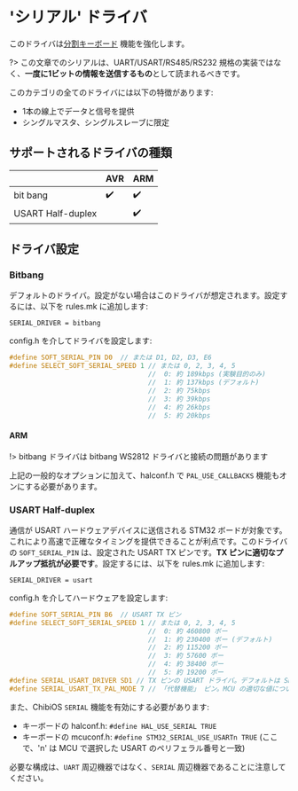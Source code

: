 # 'シリアル' ドライバ

<!---
  original document: 0.9.51:docs/serial_drive.md
  git diff 0.9.51 HEAD -- docs/serial_drive.md | cat
-->

このドライバは[分割キーボード](ja/feature_split_keyboard.md) 機能を強化します。

?> この文章でのシリアルは、UART/USART/RS485/RS232 規格の実装ではなく、**一度に1ビットの情報を送信するもの**として読まれるべきです。

このカテゴリの全てのドライバには以下の特徴があります:
* 1本の線上でデータと信号を提供
* シングルマスタ、シングルスレーブに限定

## サポートされるドライバの種類

|                   | AVR                | ARM                |
|-------------------|--------------------|--------------------|
| bit bang          | :heavy_check_mark: | :heavy_check_mark: |
| USART Half-duplex |                    | :heavy_check_mark: |

## ドライバ設定

### Bitbang
デフォルトのドライバ。設定がない場合はこのドライバが想定されます。設定するには、以下を rules.mk に追加します:

```make
SERIAL_DRIVER = bitbang
```

config.h を介してドライバを設定します:
```c
#define SOFT_SERIAL_PIN D0  // または D1, D2, D3, E6
#define SELECT_SOFT_SERIAL_SPEED 1 // または 0, 2, 3, 4, 5
                                   //  0: 約 189kbps (実験目的のみ)
                                   //  1: 約 137kbps (デフォルト)
                                   //  2: 約 75kbps
                                   //  3: 約 39kbps
                                   //  4: 約 26kbps
                                   //  5: 約 20kbps
```

#### ARM

!> bitbang ドライバは bitbang WS2812 ドライバと接続の問題があります

上記の一般的なオプションに加えて、halconf.h で `PAL_USE_CALLBACKS` 機能もオンにする必要があります。

### USART Half-duplex
通信が USART ハードウェアデバイスに送信される STM32 ボードが対象です。これにより高速で正確なタイミングを提供できることが利点です。このドライバの `SOFT_SERIAL_PIN` は、設定された USART TX ピンです。**TX ピンに適切なプルアップ抵抗が必要です**。設定するには、以下を rules.mk に追加します:

```make
SERIAL_DRIVER = usart
```

config.h を介してハードウェアを設定します:
```c
#define SOFT_SERIAL_PIN B6  // USART TX ピン
#define SELECT_SOFT_SERIAL_SPEED 1 // または 0, 2, 3, 4, 5
                                   //  0: 約 460800 ボー
                                   //  1: 約 230400 ボー (デフォルト)
                                   //  2: 約 115200 ボー
                                   //  3: 約 57600 ボー
                                   //  4: 約 38400 ボー
                                   //  5: 約 19200 ボー
#define SERIAL_USART_DRIVER SD1 // TX ピンの USART ドライバ。デフォルトは SD1
#define SERIAL_USART_TX_PAL_MODE 7 // 「代替機能」 ピン。MCU の適切な値については、それぞれのデータシートを見てください。デフォルトは 7
```

また、ChibiOS `SERIAL` 機能を有効にする必要があります:
* キーボードの halconf.h: `#define HAL_USE_SERIAL TRUE`
* キーボードの mcuconf.h: `#define STM32_SERIAL_USE_USARTn TRUE` (ここで、'n' は MCU で選択した USART のペリフェラル番号と一致)

必要な構成は、`UART` 周辺機器ではなく、`SERIAL` 周辺機器であることに注意してください。
